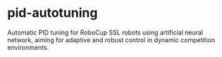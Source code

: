 # pid-autotuning
Automatic PID tuning for RoboCup SSL robots using artificial neural network, aiming for adaptive and robust control in dynamic competition environments.
